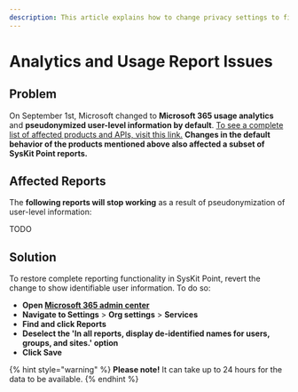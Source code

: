 ```yaml
---
description: This article explains how to change privacy settings to fix issues with analytics and usage reports in SysKit Point.
---
```


# Analytics and Usage Report Issues

## Problem

On September 1st, Microsoft changed to **Microsoft 365 usage analytics** and **pseudonymized user-level information by default**. 
[To see a complete list of affected products and APIs, visit this link.](https://techcommunity.microsoft.com/t5/microsoft-365-blog/privacy-changes-to-microsoft-365-usage-analytics/ba-p/2694137)
**Changes in the default behavior of the products mentioned above also affected a subset of SysKit Point reports.**

## Affected Reports
The **following reports will stop working** as a result of pseudonymization of user-level information:

TODO

## Solution
To restore complete reporting functionality in SysKit Point, revert the change to show identifiable user information. 
To do so:
* **Open [Microsoft 365 admin center](https://admin.microsoft.com/)**
* **Navigate to Settings** > **Org settings** > **Services**
* **Find and click Reports**
* **Deselect the 'In all reports, display de-identified names for users, groups, and sites.' option**
* **Click Save**

{% hint style="warning" %}
**Please note!**
It can take up to 24 hours for the data to be available. 
{% endhint %}



